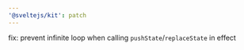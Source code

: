 ```yaml
---
'@sveltejs/kit': patch
---
```


fix: prevent infinite loop when calling `pushState`/`replaceState` in effect
